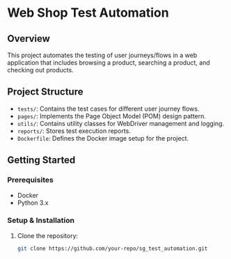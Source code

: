 # Web Shop Test Automation

## Overview
This project automates the testing of user journeys/flows in a web application that includes browsing a product, searching a product, and checking out products.

## Project Structure
- `tests/`: Contains the test cases for different user journey flows.
- `pages/`: Implements the Page Object Model (POM) design pattern.
- `utils/`: Contains utility classes for WebDriver management and logging.
- `reports/`: Stores test execution reports.
- `Dockerfile`: Defines the Docker image setup for the project.

## Getting Started

### Prerequisites
- Docker
- Python 3.x

### Setup & Installation
1. Clone the repository:
   ```bash
   git clone https://github.com/your-repo/sg_test_automation.git
